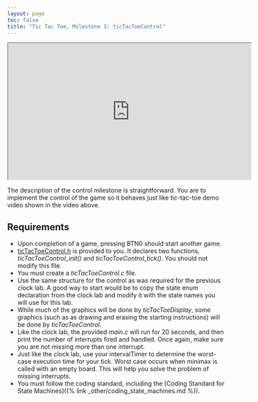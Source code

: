 ```yaml
---
layout: page
toc: false
title: "Tic Tac Toe, Milestone 3: ticTacToeControl"
---
```

<iframe width="560" height="315" allow="fullscreen" src="https://www.youtube.com/embed/eWaILq-u0jQ"> </iframe>

The description of the control milestone is straightforward. You are to implement the control of the game so it behaves just like tic-tac-toe demo video shown in the video above.

## Requirements

  - Upon completion of a game, pressing BTN0 should start another game.
  - [ticTacToeControl.h]({{iste.github.fileurl}}/lab5_ttt/ticTacToeControl.h) is provided to you.  It declares two functions, *ticTacToeControl_init()* and *ticTacToeControl_tick()*.  You should not modify this file.
  - You must create a *ticTacToeControl.c* file.
  - Use the same structure for the control as was required for the previous clock lab.  A good way to start would be to copy the state enum declaration from the clock lab and modify it with the state names you will use for this lab.
  - While much of the graphics will be done by *ticTacToeDisplay*, some graphics (such as as drawing and erasing the starting instructions) will be done by *ticTacToeControl*. 
  - Like the clock lab, the provided *main.c* will run for 20 seconds, and then print the number of interrupts fired and handled.  Once again, make sure you are not missing more than one interrupt. 
  - Just like the clock lab, use your intervalTimer to determine the worst-case execution time for your tick. Worst case occurs when minimax is called with an empty board. This will help you solve the problem of missing interrupts.
  - You must follow the coding standard, including the [Coding Standard for State Machines]({% link _other/coding_state_machines.md %}).